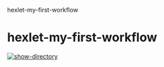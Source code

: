 hexlet-my-first-workflow
# hexlet-my-first-workflow
[![show-directory](https://github.com/SergeyAnuf/hexlet-my-first-workflow/actions/workflows/first_workflow.yml/badge.svg)](https://github.com/SergeyAnuf/hexlet-my-first-workflow/actions/workflows/first_workflow.yml)
